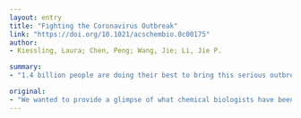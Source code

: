 ```yaml
---
layout: entry
title: "Fighting the Coronavirus Outbreak"
link: "https://doi.org/10.1021/acschembio.0c00175"
author:
- Kiessling, Laura; Chen, Peng; Wang, Jie; Li, Jie P.

summary:
- "1.4 billion people are doing their best to bring this serious outbreak under control. Scientists in China have been increasingly devoted to combating COVID-19. The epidemic has shown signs of stabilization in the past 40 days. Chinese scientists have made their findings rapidly available to researchers around the world to coordinate global efforts to characterize, treat, and mitigate the spread."

original:
- "We wanted to provide a glimpse of what chemical biologists have been working on, from the perspective of scientists in China. In the past 40 days, we have heard more stories of hope and resilience than of worry and grief in China, where 1.4 billion people are doing their best to bring this serious outbreak under control. Right now, the epidemic situation outside Hubei is gradually improving, and the situation inside Hubei has shown signs of stabilization. It is noteworthy that although it is mandated that most people have to stay at home as a quarantine procedure, scientists in China have been increasingly devoted to combating COVID-19, with several clinical trials currently underway. As for scientists throughout the world, researchers in China are making extraordinary efforts toward rapid advancement of diagnostic and treatment approaches, and are doing so under highly challenging personal circumstances with extensive restrictions on not only travel, but day-to-day activities. As mentioned by WHO officers, Chinese scientists have been extremely professional in the face of this epidemic and have made their findings rapidly available to researchers around the world to coordinate global efforts to characterize, treat, and mitigate the spread of COVID-19. One team led by Yongzhen Zhang from Fudan University completed the deep sequencing of COVID-19 and made its whole genome sequence publicly available on January 10, 2020.(1) Medical experts, virologists, structural biologists, and medicinal chemists have made significant contributions in areas such as epidemic prevention and control, patient treatment, virus classification and traceability, structure analysis, and clinical drug development. The current progress relied on the rapid development of science and technology, as well as the dedication of scientific researchers. During the epidemic, almost all industries not related to any antiepidemic efforts were halted due to the lock down of transportation and lack of manpower. It has been extremely difficult to complete high-level scientific research under such an extreme situation."
---
```


